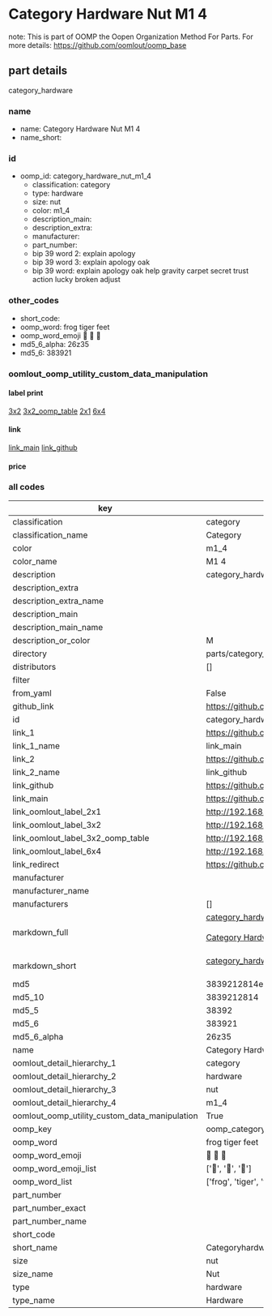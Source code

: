 # Category Hardware Nut M1 4  

note: This is part of OOMP the Oopen Organization Method For Parts. For more details: https://github.com/oomlout/oomp_base

##  part details
  



category_hardware



### name
* name: Category Hardware Nut M1 4
* name_short: 
### id
* oomp_id: category_hardware_nut_m1_4
  * classification: category
  * type: hardware
  * size: nut
  * color: m1_4
  * description_main: 
  * description_extra: 
  * manufacturer: 
  * part_number: 
  * bip 39 word 2: explain apology
  * bip 39 word 3: explain apology oak
  * bip 39 word: explain apology oak help gravity carpet secret trust action lucky broken adjust

### other_codes
* short_code: 
* oomp_word: frog tiger feet
* oomp_word_emoji :frog: :tiger: :feet:
* md5_6_alpha: 26z35
* md5_6: 383921






### oomlout_oomp_utility_custom_data_manipulation
#### label print
[3x2](http://192.168.1.245:1112/?label=oomp%2026z35)
[3x2_oomp_table](http://192.168.1.108:1112/?label=oomp%2026z35)
[2x1](http://192.168.1.242:1112/?label=oomp%2026z35)
[6x4](http://192.168.1.55:1112/?label=oomp%2026z35)    

#### link

[link_main](https://github.com/oomlout/oomlout_oomp_version_1_messy/tree/main/parts/category_hardware_nut_m1_4) [link_github](https://github.com/oomlout/oomlout_oomp_version_1_messy/tree/main/parts/category_hardware_nut_m1_4)                             

#### price







### all codes 
| key | value |  
| --- | --- |  
| classification | category |  
| classification_name | Category |  
| color | m1_4 |  
| color_name | M1 4 |  
| description | category_hardware |  
| description_extra |  |  
| description_extra_name |  |  
| description_main |  |  
| description_main_name |  |  
| description_or_color | M  |  
| directory | parts/category_hardware_nut_m1_4 |  
| distributors | [] |  
| filter |  |  
| from_yaml | False |  
| github_link | https://github.com/oomlout/oomlout_oomp_part_src/tree/main/parts/category_hardware_nut_m1_4 |  
| id | category_hardware_nut_m1_4 |  
| link_1 | https://github.com/oomlout/oomlout_oomp_version_1_messy/tree/main/parts/category_hardware_nut_m1_4 |  
| link_1_name | link_main |  
| link_2 | https://github.com/oomlout/oomlout_oomp_version_1_messy/tree/main/parts/category_hardware_nut_m1_4 |  
| link_2_name | link_github |  
| link_github | https://github.com/oomlout/oomlout_oomp_version_1_messy/tree/main/parts/category_hardware_nut_m1_4 |  
| link_main | https://github.com/oomlout/oomlout_oomp_version_1_messy/tree/main/parts/category_hardware_nut_m1_4 |  
| link_oomlout_label_2x1 | http://192.168.1.242:1112/?label=oomp%2026z35 |  
| link_oomlout_label_3x2 | http://192.168.1.245:1112/?label=oomp%2026z35 |  
| link_oomlout_label_3x2_oomp_table | http://192.168.1.108:1112/?label=oomp%2026z35 |  
| link_oomlout_label_6x4 | http://192.168.1.55:1112/?label=oomp%2026z35 |  
| link_redirect | https://github.com/oomlout/oomlout_oomp_version_1_messy/tree/main/parts/category_hardware_nut_m1_4 |  
| manufacturer |  |  
| manufacturer_name |  |  
| manufacturers | [] |  
| markdown_full | [category_hardware_nut_m1_4](none)<br>[](none)<br>[Category Hardware Nut M1 4](none)<br><br> |  
| markdown_short | [category_hardware_nut_m1_4](none)<br><br> |  
| md5 | 3839212814e9b8508b3306b12f829a84 |  
| md5_10 | 3839212814 |  
| md5_5 | 38392 |  
| md5_6 | 383921 |  
| md5_6_alpha | 26z35 |  
| name | Category Hardware Nut M1 4 |  
| oomlout_detail_hierarchy_1 | category |  
| oomlout_detail_hierarchy_2 | hardware |  
| oomlout_detail_hierarchy_3 | nut |  
| oomlout_detail_hierarchy_4 | m1_4 |  
| oomlout_oomp_utility_custom_data_manipulation | True |  
| oomp_key | oomp_category_hardware_nut_m1_4 |  
| oomp_word | frog tiger feet |  
| oomp_word_emoji | :frog: :tiger: :feet: |  
| oomp_word_emoji_list | [':frog:', ':tiger:', ':feet:'] |  
| oomp_word_list | ['frog', 'tiger', 'feet'] |  
| part_number |  |  
| part_number_exact |  |  
| part_number_name |  |  
| short_code |  |  
| short_name | Categoryhardware |  
| size | nut |  
| size_name | Nut |  
| type | hardware |  
| type_name | Hardware |  
